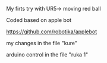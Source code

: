 My firts try with UR5-> moving red ball

Coded based on apple bot

https://github.com/robotika/applebot

my changes in the file "kure"

arduino control in the file "ruka 1"
